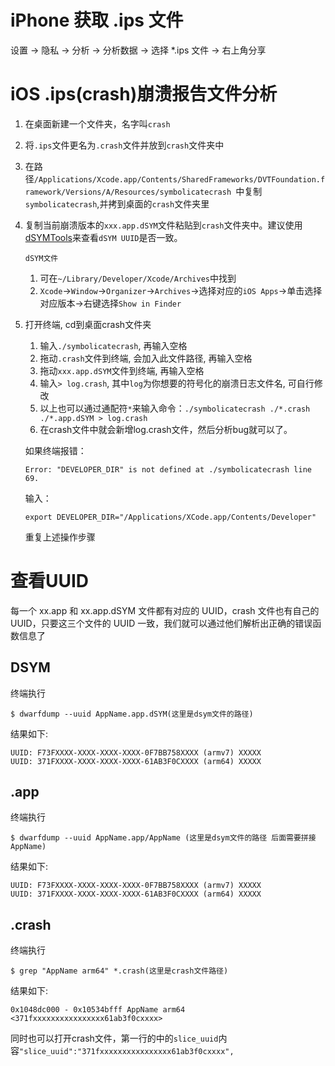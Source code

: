 # iPhone 获取 .ips 文件
设置 → 隐私 → 分析 → 分析数据 → 选择 *.ips 文件 → 右上角分享

# iOS .ips(crash)崩溃报告文件分析
1. 在桌面新建一个文件夹，名字叫`crash`
2. 将`.ips`文件更名为`.crash`文件并放到`crash`文件夹中
3. 在路径`/Applications/Xcode.app/Contents/SharedFrameworks/DVTFoundation.framework/Versions/A/Resources/symbolicatecrash `中复制`symbolicatecrash`,并拷到桌面的`crash`文件夹里
4. 复制当前崩溃版本的`xxx.app.dSYM`文件粘贴到`crash`文件夹中。建议使用[dSYMTools](https://github.com/answer-huang/dSYMTools)来查看`dSYM UUID`是否一致。

    `dSYM文件`
     1. 可在`~/Library/Developer/Xcode/Archives`中找到
     2. `Xcode`->`Window`->`Organizer`->`Archives`->选择对应的`iOS Apps`->单击选择对应版本->右键选择`Show in Finder`
1. 打开终端, cd到桌面crash文件夹
    1. 输入`./symbolicatecrash`, 再输入空格
    2. 拖动`.crash`文件到终端, 会加入此文件路径, 再输入空格
    3. 拖动`xxx.app.dSYM`文件到终端, 再输入空格
    4. 输入`> log.crash`, 其中`log`为你想要的符号化的崩溃日志文件名, 可自行修改
    5. 以上也可以通过通配符`*`来输入命令：`./symbolicatecrash ./*.crash ./*.app.dSYM > log.crash`
    6. 在crash文件中就会新增log.crash文件，然后分析bug就可以了。
    
    如果终端报错：
    
    ```
    Error: "DEVELOPER_DIR" is not defined at ./symbolicatecrash line 69.
    ```
    
    输入：
    
    ```
    export DEVELOPER_DIR="/Applications/XCode.app/Contents/Developer"
    ```
    重复上述操作步骤
    
# 查看UUID
每一个 xx.app 和 xx.app.dSYM 文件都有对应的 UUID，crash 文件也有自己的 UUID，只要这三个文件的 UUID 一致，我们就可以通过他们解析出正确的错误函数信息了
## DSYM

终端执行

```
$ dwarfdump --uuid AppName.app.dSYM(这里是dsym文件的路径)
```

结果如下:

```
UUID: F73FXXXX-XXXX-XXXX-XXXX-0F7BB758XXXX (armv7) XXXXX
UUID: 371FXXXX-XXXX-XXXX-XXXX-61AB3F0CXXXX (arm64) XXXXX
```

## .app

终端执行

```
$ dwarfdump --uuid AppName.app/AppName (这里是dsym文件的路径 后面需要拼接AppName)
```

结果如下:

```
UUID: F73FXXXX-XXXX-XXXX-XXXX-0F7BB758XXXX (armv7) XXXXX
UUID: 371FXXXX-XXXX-XXXX-XXXX-61AB3F0CXXXX (arm64) XXXXX
```

## .crash

终端执行

```
$ grep "AppName arm64" *.crash(这里是crash文件路径)
```

结果如下:

```
0x1048dc000 - 0x10534bfff AppName arm64  <371fxxxxxxxxxxxxxxxx61ab3f0cxxxx>
```

同时也可以打开crash文件，第一行的中的`slice_uuid`内容`"slice_uuid":"371fxxxxxxxxxxxxxxxx61ab3f0cxxxx",`